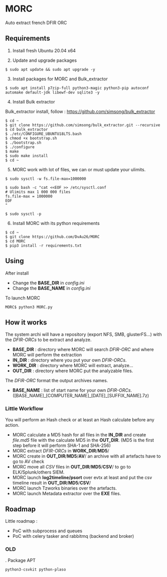 # MORC

Auto extract french DFIR ORC

## Requirements

1. Install fresh Ubuntu 20.04 x64

2. Update and upgrade packages

```
$ sudo apt update && sudo apt upgrade -y
```

3. Install packages for MORC and Bulk_extractor

```
$ sudo apt install p7zip-full python3-magic python3-pip autoconf automake default-jdk libewf-dev sqlite3 -y
```

4. Install Bulk extractor

Bulk_extractor install, follow : https://github.com/simsong/bulk_extractor

```
$ cd ~
$ git clone https://github.com/simsong/bulk_extractor.git --recursive
$ cd bulk_extractor
$ ./etc/CONFIGURE_UBUNTU18LTS.bash
$ chmod +x bootstrap.sh
$ ./bootstrap.sh
$ ./configure
$ make
$ sudo make install
$ cd ~
```

5. MORC work with lot of files, we can or must update your ulimits.

```
$ sudo sysctl -w fs.file-max=1000000

$ sudo bash -c "cat <<EOF >> /etc/sysctl.conf
# Ulimits max 1 000 000 files
fs.file-max = 1000000
EOF
"

$ sudo sysctl -p
```

6. Install MORC with its python requirements

```
$ cd ~
$ git clone https://github.com/DvAu26/MORC
$ cd MORC
$ pip3 install -r requirements.txt
```

## Using

After install

- Change the __BASE_DIR__ in _config.ini_
- Change the __BASE_NAME__ in _config.ini_

To launch MORC

```
MORC$ python3 MORC.py
```

## How it works

The system archi will have a repository (export NFS, SMB, glusterFS...) with the _DFIR-ORCs_ to be extract and analyze.

- __BASE_DIR__ : directory where MORC will search _DFIR-ORC_ and where MORC will perform the extraction
- __IN_DIR__ : directory where you put your own _DFIR-ORCs_.
- __WORK_DIR__ : directory where MORC will extract, analyze...
- __OUT_DIR__ : directory where MORC put the analyzable files.

The _DFIR-ORC_ format the output archives names.
- __BASE_NAME__ : list of start name for your own _DFIR-ORCs_. ([BASE_NAME]\_[COMPUTER_NAME]\_[DATE]\_[SUFFIX_NAME].7z)

### Little Workflow

You will perform an Hash check or at least an Hash calculate before any action.

- MORC calculate a MD5 hash for all files in the __IN_DIR__ and create _file.md5_ file with the calculate MD5 in the __OUT_DIR__.
(MD5 is the first step before it will perform SHA-1 and SHA-256)
- MORC extract _DFIR-ORCs_ in __WORK_DIR__/__MD5__/
- MORC create in __OUT_DIR__/__MD5__/__AV__/ an archive with all artefacts have to go to AV check
- MORC move all _CSV_ files in __OUT_DIR__/__MD5__/__CSV__/ to go to ELK/Splunk/others SIEM.
- MORC launch __log2timeline/psort__ over evtx at least and put the csv timeline result in __OUT_DIR__/__MD5__/__CSV__/
- MORC launch Tzworks binaries over the artefacts.
- MORC launch Metadata extractor over the __EXE__ files.


## Roadmap

Little roadmap :

- PoC with subprocess and queues
- PoC with celery tasker and rabbitmq (backend and broker)

### OLD

. Package APT

```
python3-csvkit python-plaso
```
